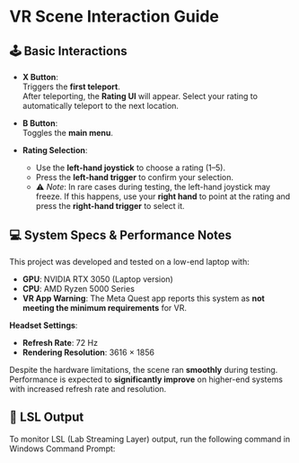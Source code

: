 # VR Scene Interaction Guide

## 🕹 Basic Interactions

- **X Button**:  
  Triggers the **first teleport**.  
  After teleporting, the **Rating UI** will appear. Select your rating to automatically teleport to the next location.

- **B Button**:  
  Toggles the **main menu**.

- **Rating Selection**:
  - Use the **left-hand joystick** to choose a rating (1–5).
  - Press the **left-hand trigger** to confirm your selection.
  - ⚠️ _Note_: In rare cases during testing, the left-hand joystick may freeze. If this happens, use your **right hand** to point at the rating and press the **right-hand trigger** to select it.

## 💻 System Specs & Performance Notes

This project was developed and tested on a low-end laptop with:

- **GPU**: NVIDIA RTX 3050 (Laptop version)
- **CPU**: AMD Ryzen 5000 Series
- **VR App Warning**: The Meta Quest app reports this system as **not meeting the minimum requirements** for VR.

**Headset Settings**:

- **Refresh Rate**: 72 Hz
- **Rendering Resolution**: 3616 × 1856

Despite the hardware limitations, the scene ran **smoothly** during testing. Performance is expected to **significantly improve** on higher-end systems with increased refresh rate and resolution.

## 📡 LSL Output

To monitor LSL (Lab Streaming Layer) output, run the following command in Windows Command Prompt:
